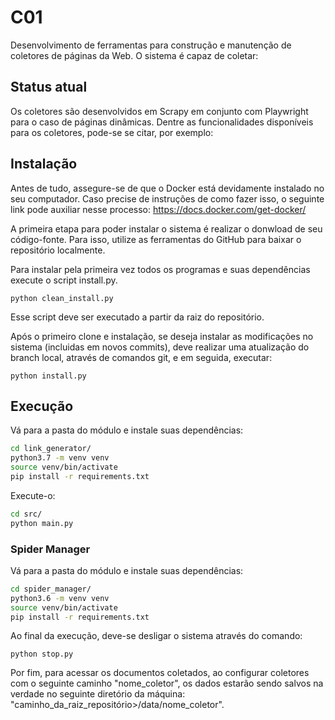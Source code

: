 # C01
Desenvolvimento de ferramentas para construção e manutenção de coletores de páginas da Web. O sistema é capaz de coletar:

## Status atual

Os coletores são desenvolvidos em Scrapy em conjunto com Playwright para o caso de páginas dinâmicas. Dentre as funcionalidades disponíveis para os coletores, pode-se se citar, por exemplo:
## Instalação
Antes de tudo, assegure-se de que o Docker está devidamente instalado no seu computador. Caso precise de instruções de como fazer isso, o seguinte link pode auxiliar nesse processo: https://docs.docker.com/get-docker/

A primeira etapa para poder instalar o sistema é realizar o donwload de seu código-fonte. Para isso, utilize as ferramentas do GitHub para baixar o repositório localmente.

Para instalar pela primeira vez todos os programas e suas dependências execute o script install.py.
```
python clean_install.py
```
Esse script deve ser executado a partir da raiz do repositório.


Após o primeiro clone e instalação, se deseja instalar as modificações no sistema (incluidas em novos commits), deve realizar uma atualização do branch local, através de comandos git, e em seguida, executar:
```
python install.py
```

## Execução

Vá para a pasta do módulo e instale suas dependências:

```bash
cd link_generator/
python3.7 -m venv venv
source venv/bin/activate
pip install -r requirements.txt
```
Execute-o:

```bash
cd src/
python main.py
```

### Spider Manager

Vá para a pasta do módulo e instale suas dependências:

```bash
cd spider_manager/
python3.6 -m venv venv
source venv/bin/activate
pip install -r requirements.txt

```

Ao final da execução, deve-se desligar o sistema através do comando:

```
python stop.py
```

Por fim, para acessar os documentos coletados, ao configurar coletores com o seguinte caminho "nome_coletor", os dados estarão sendo salvos na verdade no seguinte diretório da máquina: "caminho_da_raiz_repositório>/data/nome_coletor".
